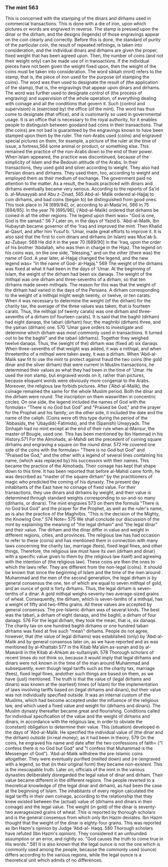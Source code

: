 

### The mint 563

This is concerned with the stamping of the dinars and dirhams used in commercial transactions. This is done with a die of iron, upon which pictures or
words are engraved in reverse. The stamp is pressed upon the dinar or the dirham,
and the designs (legends) of those engravings appear on the coin clearly and
correctly. Before this is done, the standard of purity of the particular coin, the result
of repeated refinings, is taken into consideration, and the individual dinars and
dirhams are given the proper, fixed weight that has been agreed upon. Then, the
number of coins (and not their weight only) can be made use of in transactions. If
the individual pieces have not been given the weight fixed upon, then the weight of
the coins must be taken into consideration.
The word sikkah (mint) refers to the stamp, that is, the piece of iron used for
the purpose (of stamping the coins). The word was then used to designate the result
of (the application of the stamp), that is, the engravings that appear upon dinars and
dirhams. The word was further used to designate control of (the process of
engraving) and supervision of the whole operation, of everything dealing with
coinage and all the conditions that govern it. Such (control and supervision) is
(exercised by) the office (of the mint). The word has thus come to designate (that
office), and is customarily so used in governmental usage. It is an office that is
necessary to the royal authority, for it enables people to distinguish between goodand bad coins in their transactions. That (the coins) are not bad is guaranteed by the
engravings known to have been stamped upon them by the ruler.
The non-Arabs used (coins) and engraved special pictures on them, for
example, a picture of the ruler at the time of issue, a fortress,564 some animal or
product, or something else. This remained the practice of the non-Arabs down to the
end of their power. When Islam appeared, the practice was discontinued, because of
the simplicity of Islam and the Bedouin attitude of the Arabs. In their transactions,
they used gold and silver according to weight. They also had Persian dinars and
dirhams. They used them, too, according to weight and employed them as their
medium of exchange. The government paid no attention to the matter. As a result,
the frauds practiced with dinars and dirhams eventually became very serious.
According to the reports of Sa'id b. al-Musayyab and Abu z-Zinad, 565 Abd-al-
Malik ordered al-Hajjaj to coin dirhams, and bad coins (began to) be distinguished
from good ones. This took place in 74 [699/94], or, according to al-Mada'ini, 566 in
75 [694/95]. In the year 76 [695/96], ('Abd-al-Malik) ordered that dirhams be coined
in all the other regions. The legend upon them was=  "God is one, God is the samad."
56 7
Later on, in the days of Yazid b. 'Abd-al-Malik, Ibn Hubayrah became
governor of the 'Iraq and improved the mint. Then Khalid al-Qasrt, and after him
Yusuf b. 'Umar, made great efforts to improve it.
It is also said that the first to coin dinars and dirhams (in Islam) was Mus'ab
b. az-Zubayr. 568 He did it in the year 70 [689/90] in the 'Iraq, upon the order of his
brother 'Abdallah, who was then in charge in the Hijaz. The legend on his coins was,
on the one side, "blessing," and on the other (there was) the name of God. A year
later, al-Hajjaj changed the legend, and the new legend was=  "In the name of God-
al-Hajjaj." 569
The weight of the dirhams was fixed at what it had been in the days of
'Umar. At the beginning of Islam, the weight of the dirham had been six danaqs.
The weight of the mithqal was one dirham and three-sevenths of a dirham, so that
ten dirhams made seven mithqals. The reason for this was that the weight of the
dirham had varied in the days of the Persians. A dirham corresponding to the weight
of a mithqal might weigh twenty, or twelve, or ten carats. When it was necessary to
determine the weight (of the dirham) for the charity tax, the average of the three
values was taken, that is fourteen carats. Thus, the mithqal (of twenty carats) was
one dirham and three-sevenths of a dirham (of fourteen carats). It is said that the
baghli (dirham) had eight danaqs, the tabari (dirham) four, the maghribi (dirham)
three, and the yaman (dirham) one. 570 'Umar gave orders to investigate and
determine which dirham was most commonly used in transactions. It turned out to
be the baghli" and the tabari (dirhams). Together they weighed twelve danaqs.
Thus, the (weight of the) dirham was (fixed at) six danaqs. When three-sevenths of
that weight was added, it was a mithqal, and when threetenths of a mithqal were
taken away, it was a dirham.
When 'Abd-al-Malik saw fit to use the mint to protect against fraud the two
coins (the gold dinar and the silver dirham) that were current in Muslim transactions,
he determined their values as what they had been in the time of 'Umar. He used the
iron stamp, but engraved words on it, rather than pictures, because eloquent words
were obviously more congenial to the Arabs. Moreover, the religious law forbids
pictures.
After ('Abd-al-Malik), the coinage remained the same for the whole Muslim
period. Both the dinar and the dirham were round. The inscription on them waswritten in concentric circles. On one side, the legend included the names of God
with the formulas=  "There is no God but God" and "Praised be God," and the prayer
for the Prophet and his family; on the other side, it included the date and the name
of the caliph. (Coins were of) this type during the period of the 'Abbasids, the
'Ubaydid(-Fatimids), and the (Spanish) Umayyads. The Sinhajah had no mint except
at the end of their rule when al-Mansur, the master of Bougie, used one. This has
been mentioned by Ibn Hammad in his History.571
For the Almohads, al-Mahdi set the precedent of coining square dirhams and
engraving a square on the round dinar. 572 He covered one side of the coins with the
formulas=  "There is no God but God" and "Praised be God," and the other with a
legend of several lines containing his name, (which was replaced by) his successors
with their names. This became the practice of the Almohads. Their coinage has kept
that shape down to this time. It has been reported that before al-Mahdi came forth,
he was described as "master of the square dirham" by the practitioners of magic who
predicted the coming of his dynasty.
The present day inhabitants of the East have no coinage of fixed value. For
their transactions, they use dinars and dirhams by weight, and their value is
determined through standard weights corresponding to so-and-so many (dirhams, or
dinars). The mint engraves 573 on them the formula "There is no God but God" and
the prayer for the Prophet, as well as the ruler's name, as is also the practice of the
Maghribis.
"This is the decision of the Mighty, the Knowing One." 574
Note=  575 We shall conclude our discussion of the mint by explaining the
meaning of "the legal dirham" and "the legal dinar" and their value.
The dirham and the dinar differ in value and weight in different regions,
cities, and provinces. The religious law has had occasion to refer to these (coins)
and has mentioned them in connection with many laws concerning the charity tax,
marriage (fees), fixed legal fines, and other things. Therefore, the religious law must
have its own (dirham and dinar) with a specific value given to them by (the religious
law itself) and agreeing with the intention of (the religious law). These coins are
then the ones to which the laws refer. They are different from the non-legal (coins).
It should be known that since the beginning of Islam and the time of the men
around . Muhammad and the men of the second generation, the legal dirham is by
general consensus the one, ten of which are equal to seven mithqal of gold, and an
ounce of gold is forty dirhams. Thus, the legal dirham is seven-tenths of a dinar. A
gold mithqal weighs seventy-two average-sized grains of wheat. Consequently, the
dirham, which is seven-tenths of a mithqal, has a weight of fifty and two-fifths
grains. All these values are accepted by general consensus. The pre-Islamic dirham
was of several kinds. The best was the tabari, a dirham of eight danaqs, and the
baghli, a dirham of four danags. 576 For the legal dirham, they took the mean, that
is, six danaqs. The charity tax on one hundred baghli dirhams or one hundred tabari
dirhams was fixed at five such "mean" dirhams.
People do not agree, however, that (the value of legal dirhams) was
established (only) by 'Abd-al-Malik and by general consensus later on, as we have
reported and as was mentioned by al-Khattabi 577 in the Kitab Ma'alim as-sunan
and by al-Mawardi in the Kitab al-Ahkam as-sultaniyah. 578 Thorough scholars of
recent times do not think so, because it would imply that legal dirhams and dinars
were not known in the time of the man around Muhammad and subsequently, even
though legal tariffs such as the charity tax, marriage (fees), fixed legal fines, andother such things are based on them, as we have (just) mentioned. The truth is that
the value of (legal dirhams and dinars) was known at the (earliest) times (of Islam)
for the implementation of laws involving tariffs based on (legal dirhams and dinars),
but their value was not individually specified outside. It was an internal custom of
the Muslims, which had become accepted under the influence of the religious law,
and which used a fixed value and weight for (dirhams and dinars).
The Muslim dynasty thereafter became great and flourishing. Conditions
called for individual specification of the value and the weight of dirhams and dinars,
in accordance with the religious law, in order to obviate the (constant) obligation to
determine their value. This (situation) developed in the days of 'Abd-al-Malik. He
specified the individual value of (the dinar and the dirham) outside (in real money),
as it had been in theory. 579 On the coins, he engraved his name and date after the
two confessions of faith=  ("I confess there is no God but God" and "I confess that
Muhammad is the Messenger of God"). 'Abd-al-Malik withdrew the pre-Islamic
coins altogether. They were eventually purified (melted down) and (re-)engraved
with a legend, so that (in their original form) they became non-existent. This is the
inescapable truth.
Later on, officials of the mint in the various dynasties deliberately
disregarded the legal value of dinar and dirham. Their value became different in the
different regions. The people reverted to a theoretical knowledge of (the legal dinar
and dirham), as had been the case at the beginning of Islam. The inhabitants of
every region calculated the legal tariffs in their own coinage, according to the
relationship that they knew existed between the (actual) value of (dirhams and dinars
in their coinage) and the legal value.
The weight (in gold) of the dinar is seventy-two averagesized grains of
wheat. This is reported by thorough scholars and is the general consensus from
which only Ibn Hazm deviates. Ibn Hazm thought that the weight of the dinar is
eighty-four grains. This was reported as Ibn Hazm's opinion by Judge 'Abd-al-
Haqq. 580 Thorough scholars have refuted (Ibn Hazm's opinion). They considered it
an unfounded assumption or an error, and rightly so. "God causes the truth to come
true in His words." 581
It is also known that the legal ounce is not the one which is commonly used
among the people, because the commonly used (ounce) differs according to the
various regions, while the legal ounce is a theoretical unit which admits of no
differences.

